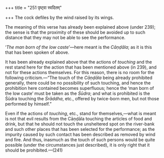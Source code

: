 +++
title = "251 पृष्ट्वा स्वदितम्"

+++
The cock defiles by the wind raised by its wings.

The meaning of this verse has already been explained above (under 239);
the sense is that the proximity of these should be avoided up to such
distance that they may not be able to see the performance.

‘*The man born of the low caste*’—here meant is the *Cāṇḍāla*; as it is
this that has been spoken of above.

It has been already explained above that the actions of *touching* and
the rest stand here for the action that has been mentioned above (in
239), and not for these actions themselves. For this reason, there is no
room for the following criticism.—“The touch of the *Cāṇḍāla* being
already prohibited generally, there could be no possibility of such
touching, and hence the prohibition here contained becomes superfluous;
hence the ‘man born of the low caste’ must be taken as the *Śūdra*; and
what is prohibited is the Śūdra touching the *Śrāddha*, etc., offered by
twice-born men, but not those performed by himself.”

Even if the actions of *touching*, etc., stand for themselves,—what is
meant is not that evil results from the Cāṇḍāla touching the articles of
food and drink, but that he should not touch the unsheltered spot on the
river-bank and such other places that has been selected for the
performance; as the impurity caused by such contact has been described
as removed by wind and fire. And thus, inasmuch as the touch of such
persons would be quite possible (under the circumstances just
described), it is only right that it should be prohibited.—(241)


